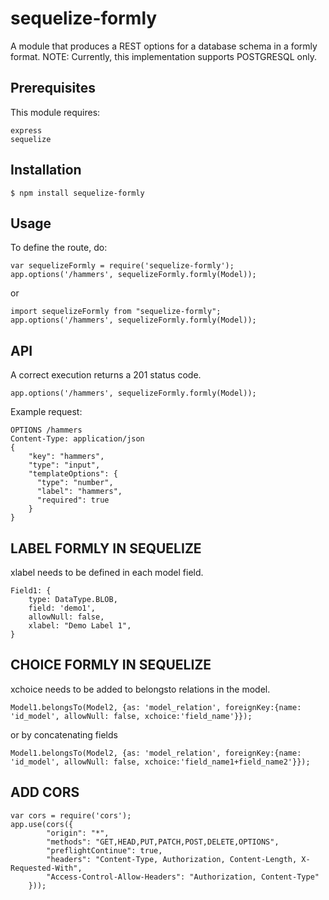 # sequelize-formly

A module that produces a REST options for a database schema in a formly format.
NOTE: Currently, this implementation supports POSTGRESQL only.

## Prerequisites
This module requires:

    express
    sequelize

## Installation

```
$ npm install sequelize-formly
```

## Usage

To define the route, do:

```
var sequelizeFormly = require('sequelize-formly');
app.options('/hammers', sequelizeFormly.formly(Model));
```

or
```
import sequelizeFormly from "sequelize-formly";
app.options('/hammers', sequelizeFormly.formly(Model));
```

## API

A correct execution returns a 201 status code.
```
app.options('/hammers', sequelizeFormly.formly(Model));
```

Example request:
```
OPTIONS /hammers
Content-Type: application/json
{
    "key": "hammers",
    "type": "input",
    "templateOptions": {
      "type": "number",
      "label": "hammers",
      "required": true
    }
}
```

## LABEL FORMLY IN SEQUELIZE

xlabel needs to be defined in each model field.

```
Field1: {
    type: DataType.BLOB,
    field: 'demo1',
    allowNull: false,
    xlabel: "Demo Label 1",
}
```

## CHOICE FORMLY IN SEQUELIZE

xchoice needs to be added to belongsto relations in the model.

```
Model1.belongsTo(Model2, {as: 'model_relation', foreignKey:{name: 'id_model', allowNull: false, xchoice:'field_name'}});
```

or by concatenating fields

```
Model1.belongsTo(Model2, {as: 'model_relation', foreignKey:{name: 'id_model', allowNull: false, xchoice:'field_name1+field_name2'}});
```
## ADD CORS

```
var cors = require('cors');
app.use(cors({
        "origin": "*",
        "methods": "GET,HEAD,PUT,PATCH,POST,DELETE,OPTIONS",
        "preflightContinue": true,
        "headers": "Content-Type, Authorization, Content-Length, X-Requested-With",
        "Access-Control-Allow-Headers": "Authorization, Content-Type"
    }));
```